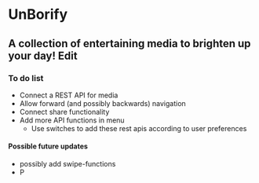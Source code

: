  # UnBorify
## A collection of entertaining media to brighten up your day! Edit
### To do list
* Connect a REST API for media
* Allow forward (and possibly backwards) navigation
* Connect share functionality
* Add more API functions in menu 
  *  Use switches to add these rest apis according to user preferences
  
#### Possible future updates
* possibly add swipe-functions
* P
